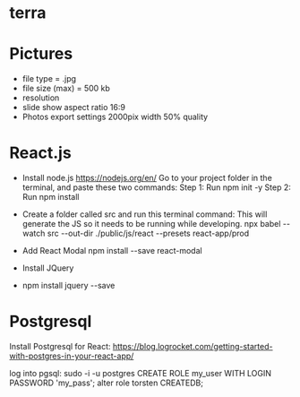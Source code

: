 # terra
# Pictures
- file type = .jpg
- file size (max)  = 500 kb
- resolution
- slide show aspect ratio 16:9
- Photos export settings 2000pix width 50% quality


# React.js
- Install node.js https://nodejs.org/en/
Go to your project folder in the terminal, and paste these two commands:
Step 1: Run npm init -y 
Step 2: Run npm install

- Create a folder called src and run this terminal command:
This will generate the JS so it needs to be running while developing.
npx babel --watch src --out-dir ./public/js/react --presets react-app/prod

- Add React Modal 
npm install --save react-modal

- Install JQuery
- npm install jquery --save

# Postgresql
Install Postgresql for React: https://blog.logrocket.com/getting-started-with-postgres-in-your-react-app/

log into pgsql: sudo -i -u postgres
CREATE ROLE my_user WITH LOGIN PASSWORD 'my_pass';
alter role torsten CREATEDB;
